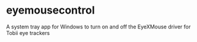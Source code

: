 # eyemousecontrol
A system tray app for Windows to turn on and off the EyeXMouse driver for Tobii eye trackers
